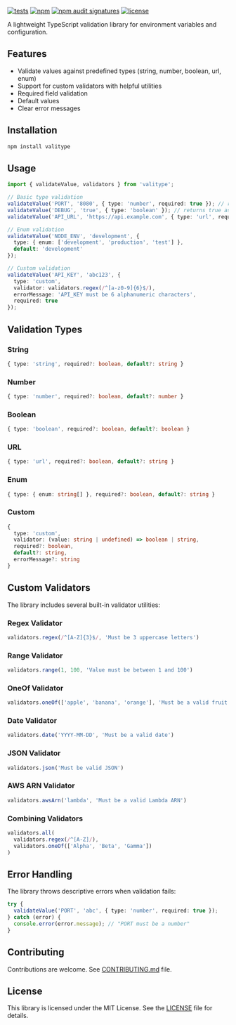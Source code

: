 [![tests](https://github.com/fontebasso/valitype/actions/workflows/tests.yml/badge.svg)](https://github.com/fontebasso/valitype/actions/workflows/tests.yml)
[![npm](https://img.shields.io/npm/v/valitype)](https://www.npmjs.com/package/valitype)
[![npm audit signatures](https://img.shields.io/badge/npm%20audit-signed%20%26%20attested-brightgreen?logo=npm)](https://docs.npmjs.com/generating-provenance-statements)
[![license](https://img.shields.io/npm/l/valitype)](LICENSE)

A lightweight TypeScript validation library for environment variables and configuration.

## Features

- Validate values against predefined types (string, number, boolean, url, enum)
- Support for custom validators with helpful utilities
- Required field validation
- Default values
- Clear error messages

## Installation

```bash
npm install valitype
```

## Usage

```typescript
import { validateValue, validators } from 'valitype';

// Basic type validation
validateValue('PORT', '8080', { type: 'number', required: true }); // returns 8080 as number
validateValue('DEBUG', 'true', { type: 'boolean' }); // returns true as boolean
validateValue('API_URL', 'https://api.example.com', { type: 'url', required: true }); // validates URL format

// Enum validation
validateValue('NODE_ENV', 'development', { 
  type: { enum: ['development', 'production', 'test'] },
  default: 'development'
});

// Custom validation
validateValue('API_KEY', 'abc123', {
  type: 'custom',
  validator: validators.regex(/^[a-z0-9]{6}$/),
  errorMessage: 'API_KEY must be 6 alphanumeric characters',
  required: true
});
```

## Validation Types

### String
```typescript
{ type: 'string', required?: boolean, default?: string }
```

### Number
```typescript
{ type: 'number', required?: boolean, default?: number }
```

### Boolean
```typescript
{ type: 'boolean', required?: boolean, default?: boolean }
```

### URL
```typescript
{ type: 'url', required?: boolean, default?: string }
```

### Enum
```typescript
{ type: { enum: string[] }, required?: boolean, default?: string }
```

### Custom
```typescript
{ 
  type: 'custom', 
  validator: (value: string | undefined) => boolean | string,
  required?: boolean, 
  default?: string,
  errorMessage?: string 
}
```

## Custom Validators

The library includes several built-in validator utilities:

### Regex Validator
```typescript
validators.regex(/^[A-Z]{3}$/, 'Must be 3 uppercase letters')
```

### Range Validator
```typescript
validators.range(1, 100, 'Value must be between 1 and 100')
```

### OneOf Validator
```typescript
validators.oneOf(['apple', 'banana', 'orange'], 'Must be a valid fruit')
```

### Date Validator
```typescript
validators.date('YYYY-MM-DD', 'Must be a valid date')
```

### JSON Validator
```typescript
validators.json('Must be valid JSON')
```

### AWS ARN Validator
```typescript
validators.awsArn('lambda', 'Must be a valid Lambda ARN')
```

### Combining Validators
```typescript
validators.all(
  validators.regex(/^[A-Z]/),
  validators.oneOf(['Alpha', 'Beta', 'Gamma'])
)
```

## Error Handling

The library throws descriptive errors when validation fails:

```typescript
try {
  validateValue('PORT', 'abc', { type: 'number', required: true });
} catch (error) {
  console.error(error.message); // "PORT must be a number"
}
```

## Contributing

Contributions are welcome. See [CONTRIBUTING.md](CONTRIBUTING.md) file.

## License

This library is licensed under the MIT License. See the [LICENSE](LICENSE) file for details.
